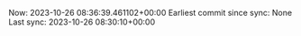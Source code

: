Now: 2023-10-26 08:36:39.461102+00:00 Earliest commit since sync: None Last sync: 2023-10-26 08:30:10+00:00
